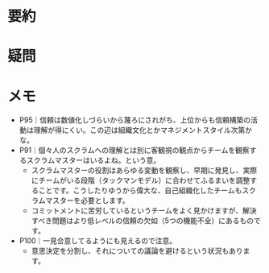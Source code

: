 # 要約

# 疑問
# メモ


- P95｜信頼は数値化しづらいから蔑ろにされがち、上位からも信頼構築の活動は理解が得にくい。この辺は組織文化とかマネジメントスタイル次第かな。
- P91｜個々人のスクラムへの理解とは別に客観視の観点からチームを観察するスクラムマスターはいるよね。という意。
  - スクラムマスターの役割はあらゆる変動を観察し、早期に発見し、実際にチームがいる段階（タックマンモデル）に合わせてふるまいを調整することです。こうしたりゆうから偉大な、自己組織化したチームもスクラムマスターを必要とします。
  - コミットメントに苦労しているというチームをよく見かけますが、解決すべき問題はより低レベルの信頼の欠如（5つの機能不全）にあるものです。
- P100｜一見合意してるようにも見えるので注意。
  - 意思決定を分割し、それについての議論を避けるという状況もあります。